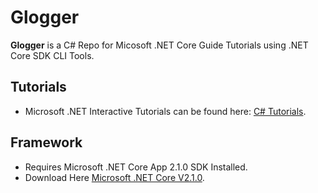 # Glogger

**Glogger** is a C# Repo for Micosoft .NET Core Guide Tutorials using .NET Core SDK CLI Tools.

## Tutorials

* Microsoft .NET Interactive Tutorials can be found here: [C# Tutorials](https://docs.microsoft.com/en-us/dotnet/csharp/tutorials/intro-to-csharp/).

## Framework

* Requires Microsoft .NET Core App 2.1.0 SDK Installed. 
* Download Here [Microsoft .NET Core V2.1.0](https://dotnet.microsoft.com/download/dotnet-core/2.1).
